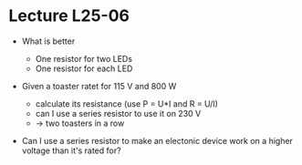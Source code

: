 # Lecture L25-06

* What is better
  * One resistor for two LEDs
  * One resistor for each LED

* Given a toaster ratet for 115 V and 800 W
  * calculate its resistance (use P = U*I and R = U/I)
  * can I use a series resistor to use it on 230 V
  * -> two toasters in a row

* Can I use a series resistor to make an electonic device work on a higher voltage than it's rated for?